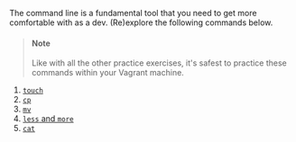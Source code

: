 

The command line is a fundamental tool that you need to get more comfortable with as a dev. (Re)explore the following commands below.

> #### Note
> Like with all the other practice exercises, it's safest to practice these commands within your Vagrant machine.

1. [`touch`](https://learnpythonthehardway.org/book/appendix-a-cli/ex9.html)
2. [`cp`](https://learnpythonthehardway.org/book/appendix-a-cli/ex10.html)
3. [`mv`](https://learnpythonthehardway.org/book/appendix-a-cli/ex11.html)
4. [`less` and `more`](https://learnpythonthehardway.org/book/appendix-a-cli/ex12.html)
5. [`cat`](https://learnpythonthehardway.org/book/appendix-a-cli/ex13.html)
